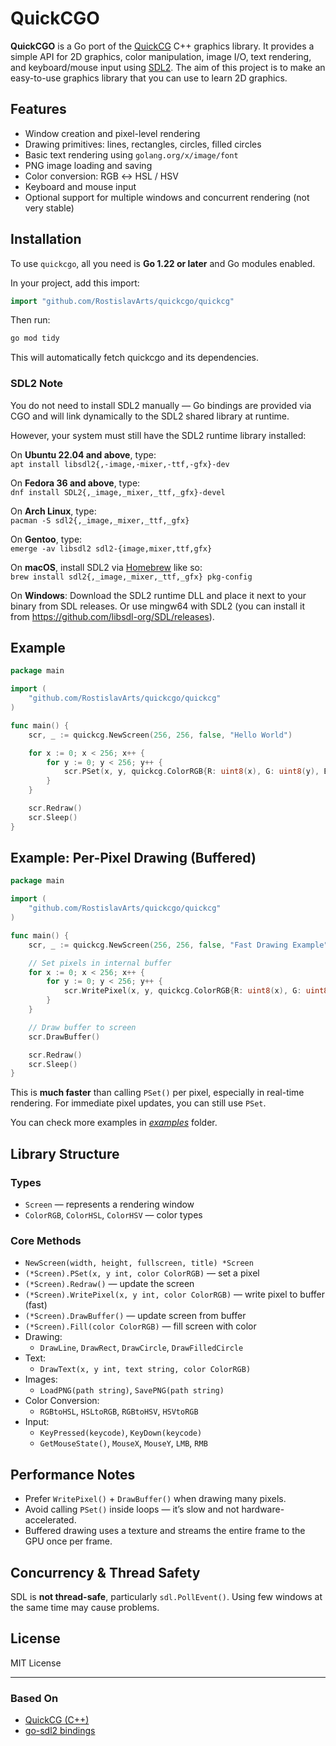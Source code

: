 # QuickCGO

**QuickCGO** is a Go port of the [QuickCG](https://lodev.org/quickcg/) C++ graphics library. It provides a simple API for 2D graphics, color manipulation, image I/O, text rendering, and keyboard/mouse input using [SDL2](https://github.com/libsdl-org/SDL). The aim of this project is to make an easy-to-use graphics library that you can use to learn 2D graphics.

## Features

- Window creation and pixel-level rendering
- Drawing primitives: lines, rectangles, circles, filled circles
- Basic text rendering using `golang.org/x/image/font`
- PNG image loading and saving
- Color conversion: RGB ↔ HSL / HSV
- Keyboard and mouse input
- Optional support for multiple windows and concurrent rendering (not very stable)

## Installation

To use `quickcgo`, all you need is **Go 1.22 or later** and Go modules enabled.

In your project, add this import:

```go
import "github.com/RostislavArts/quickcgo/quickcg"
```

Then run:

```bash
go mod tidy
```

This will automatically fetch quickcgo and its dependencies.

### SDL2 Note

You do not need to install SDL2 manually — Go bindings are provided via CGO and will link dynamically to the SDL2 shared library at runtime.

However, your system must still have the SDL2 runtime library installed:

On __Ubuntu 22.04 and above__, type:\
`apt install libsdl2{,-image,-mixer,-ttf,-gfx}-dev`

On __Fedora 36 and above__, type:\
`dnf install SDL2{,_image,_mixer,_ttf,_gfx}-devel`

On __Arch Linux__, type:\
`pacman -S sdl2{,_image,_mixer,_ttf,_gfx}`

On __Gentoo__, type:\
`emerge -av libsdl2 sdl2-{image,mixer,ttf,gfx}`

On __macOS__, install SDL2 via [Homebrew](http://brew.sh) like so:\
`brew install sdl2{,_image,_mixer,_ttf,_gfx} pkg-config`

On __Windows__:
Download the SDL2 runtime DLL and place it next to your binary from SDL releases. Or use mingw64 with SDL2 (you can install it from https://github.com/libsdl-org/SDL/releases).

## Example

```go
package main

import (
	"github.com/RostislavArts/quickcgo/quickcg"
)

func main() {
	scr, _ := quickcg.NewScreen(256, 256, false, "Hello World")

	for x := 0; x < 256; x++ {
		for y := 0; y < 256; y++ {
			scr.PSet(x, y, quickcg.ColorRGB{R: uint8(x), G: uint8(y), B: 128})
		}
	}

	scr.Redraw()
	scr.Sleep()
}
```

## Example: Per-Pixel Drawing (Buffered)

```go
package main

import (
	"github.com/RostislavArts/quickcgo/quickcg"
)

func main() {
	scr, _ := quickcg.NewScreen(256, 256, false, "Fast Drawing Example")

	// Set pixels in internal buffer
	for x := 0; x < 256; x++ {
		for y := 0; y < 256; y++ {
			scr.WritePixel(x, y, quickcg.ColorRGB{R: uint8(x), G: uint8(y), B: 128})
		}
	}

	// Draw buffer to screen
	scr.DrawBuffer()

	scr.Redraw()
	scr.Sleep()
}
```

This is **much faster** than calling `PSet()` per pixel, especially in real-time rendering.
For immediate pixel updates, you can still use `PSet`.

You can check more examples in [*examples*](https://github.com/RostislavArts/quickcgo/tree/main/examples) folder.

## Library Structure

### Types

- `Screen` — represents a rendering window
- `ColorRGB`, `ColorHSL`, `ColorHSV` — color types

### Core Methods

- `NewScreen(width, height, fullscreen, title) *Screen`
- `(*Screen).PSet(x, y int, color ColorRGB)` — set a pixel
- `(*Screen).Redraw()` — update the screen
- `(*Screen).WritePixel(x, y int, color ColorRGB)` — write pixel to buffer (fast)
- `(*Screen).DrawBuffer()` — update screen from buffer
- `(*Screen).Fill(color ColorRGB)` — fill screen with color
- Drawing:
  - `DrawLine`, `DrawRect`, `DrawCircle`, `DrawFilledCircle`
- Text:
  - `DrawText(x, y int, text string, color ColorRGB)`
- Images:
  - `LoadPNG(path string)`, `SavePNG(path string)`
- Color Conversion:
  - `RGBtoHSL`, `HSLtoRGB`, `RGBtoHSV`, `HSVtoRGB`
- Input:
  - `KeyPressed(keycode)`, `KeyDown(keycode)`
  - `GetMouseState()`, `MouseX`, `MouseY`, `LMB`, `RMB`

## Performance Notes

* Prefer `WritePixel()` + `DrawBuffer()` when drawing many pixels.
* Avoid calling `PSet()` inside loops — it’s slow and not hardware-accelerated.
* Buffered drawing uses a texture and streams the entire frame to the GPU once per frame.

## Concurrency & Thread Safety

SDL is **not thread-safe**, particularly `sdl.PollEvent()`. Using few windows at the same time may cause problems.

## License

MIT License

---

### Based On

- [QuickCG (C++)](https://lodev.org/quickcg/)
- [go-sdl2 bindings](https://github.com/veandco/go-sdl2)
